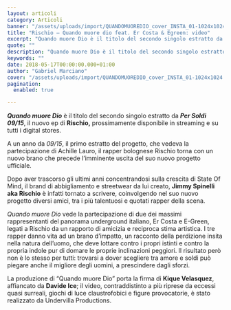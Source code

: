 ```yaml
---
layout: articoli
category: Articoli
banner: "/assets/uploads/import/QUANDOMUOREDIO_cover_INSTA_01-1024x1024.jpg"
title: "Rischio – Quando muore dio feat. Er Costa & Egreen: video"
excerpt: "Quando muore Dio è il titolo del secondo singolo estratto da Per Soldi 09/15, il nuovo ep di Rischio, prossimamente disponibile in streaming e su tutti i digital stores. A un anno da 09/15, il primo estratto del progetto, che vedeva la partecipazione di Achille Lauro, il rapper bolognese Rischio torna con un nuovo brano [&hellip"
quote: ""
description: "Quando muore Dio è il titolo del secondo singolo estratto da Per Soldi 09/15, il nuovo ep di Rischio, prossimamente disponibile in streaming e su tutti i digital stores. A un anno da 09/15, il primo estratto del progetto, che vedeva la partecipazione di Achille Lauro, il rapper bolognese Rischio torna con un nuovo brano [&hellip"
keywords: ""
date: 2018-05-17T00:00:00.000+01:00
author: "Gabriel Marciano"
cover: "/assets/uploads/import/QUANDOMUOREDIO_cover_INSTA_01-1024x1024.jpg"
pagination:
  enabled: true

---
```


**_Quando muore Dio_** è il titolo del secondo singolo estratto da **_Per Soldi 09/15_**, il nuovo ep di **Rischio,** prossimamente disponibile in streaming e su tutti i digital stores.

A un anno da _09/15_, il primo estratto del progetto, che vedeva la partecipazione di Achille Lauro, il rapper bolognese Rischio torna con un nuovo brano che precede l’imminente uscita del suo nuovo progetto ufficiale.

Dopo aver trascorso gli ultimi anni concentrandosi sulla crescita di State Of Mind, il brand di abbigliamento e streetwear da lui creato, **Jimmy Spinelli aka Rischio** è infatti tornato a scrivere, coinvolgendo nel suo nuovo progetto diversi amici, tra i più talentuosi e quotati rapper della scena.

_Quando muore Dio_ vede la partecipazione di due dei massimi rappresentanti del panorama underground italiano, Er Costa e E-Green, legati a Rischio da un rapporto di amicizia e reciproca stima artistica. I tre rapper danno vita ad un brano d’impatto, un racconto della perdizione insita nella natura dell’uomo, che deve lottare contro i propri istinti e contro la propria indole pur di domare le proprie inclinazioni peggiori. Il risultato però non è lo stesso per tutti: trovarsi a dover scegliere tra amore e soldi può piegare anche il migliore degli uomini, a prescindere dagli sforzi.

La produzione di “Quando muore Dio” porta la firma di **Kique Velasquez**, affiancato da **Davide Ice**; il video, contraddistinto a più riprese da eccessi quasi surreali, giochi di luce claustrofobici e figure provocatorie, è stato realizzato da Undervilla Productions.